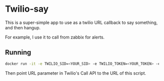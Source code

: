 # Twilio-say

This is a super-simple app to use as a twilio URL callback to say something,
and then hangup.

For example, I use it to call from zabbix for alerts.

## Running
```sh
docker run -it -e TWILIO_SID=<YOUR_SID> -e TWILIO_TOKEN=<YOUR_TOKEN> -e TWILIO_DEFAULT_SAY=<DEFAULT_TEXT_TO_SAY> -p 5000:5000 ikatson/twilio-say
```

Then point URL parameter in Twilio's Call API to the URL of this script.
